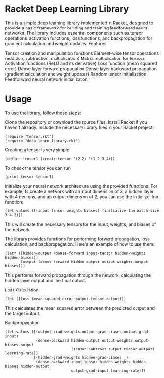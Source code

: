 # Racket Deep Learning Library

This is a simple deep learning library implemented in Racket, designed to provide a basic framework for building and training feedforward neural networks. The library includes essential components such as tensor operations, activation functions, loss functions, and backpropagation for gradient calculation and weight updates.
Features

Tensor creation and manipulation functions
Element-wise tensor operations (addition, subtraction, multiplication)
Matrix multiplication for tensors
Activation functions (ReLU and its derivative)
Loss function (mean squared error)
Dense layer forward propagation
Dense layer backward propagation (gradient calculation and weight updates)
Random tensor initialization
Feedforward neural network initialization

# Usage
To use the library, follow these steps:

Clone the repository or download the source files.
Install Racket if you haven't already.
Include the necessary library files in your Racket project:
```
(require "tensor.rkt")
(require "deep_learn_library.rkt")
```

Creating a tensor is very simple

```
(define tensor1 (create-tensor '(2 2) '(1 2 3 4)))
```
To check the tensor you can run 

```
(print-tensor tensor1)
```

Initialize your neural network architecture using the provided functions. For example, to create a network with an input dimension of 3, a hidden layer with 4 neurons, and an output dimension of 2, you can use the initialize-fnn function:

```
(let-values ([(input-tensor weights biases) (initialize-fnn batch-size 3 4 2)])
```
This will create the necessary tensors for the input, weights, and biases of the network.

The library provides functions for performing forward propagation, loss calculation, and backpropagation. Here's an example of how to use them:

```
(let* ([hidden-output (dense-forward input-tensor hidden-weights hidden-biases)]
       [output (dense-forward hidden-output output-weights output-biases)])
```

This performs forward propagation through the network, calculating the hidden layer output and the final output.

Loss Calculation: 

```
(let ([loss (mean-squared-error output-tensor output)])
```

This calculates the mean squared error between the predicted output and the target output.

Backpropagation 

```
(let-values ([(output-grad-weights output-grad-biases output-grad-input)
              (dense-backward hidden-output output-weights output-biases output
                              (tensor-subtract output-tensor output) learning-rate)]
             [(hidden-grad-weights hidden-grad-biases _)
              (dense-backward input-tensor hidden-weights hidden-biases hidden-output
                              output-grad-input learning-rate)])
```
